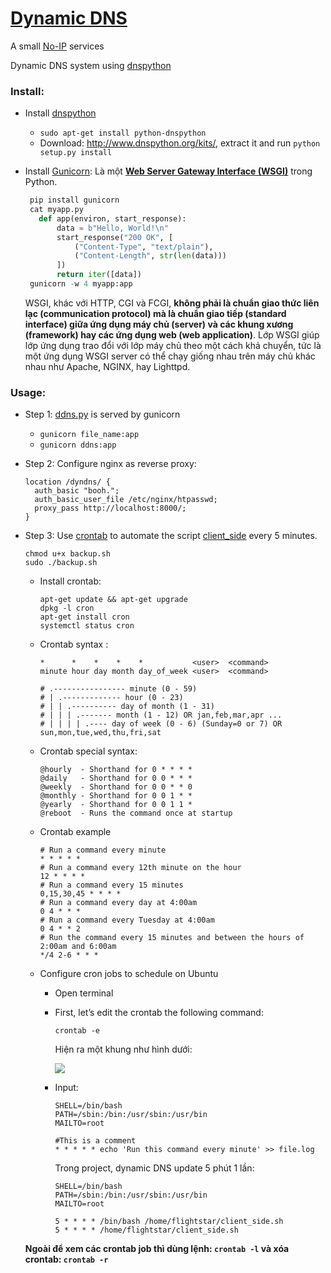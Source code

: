# [Dynamic DNS](https://en.wikipedia.org/wiki/Dynamic_DNS)
A small [No-IP](https://en.wikipedia.org/wiki/No-IP) services

Dynamic DNS system using [dnspython](http://www.dnspython.org/)

### Install: 
+ Install [dnspython](http://www.dnspython.org/)
  + `sudo apt-get install python-dnspython` 
  + Download: http://www.dnspython.org/kits/, extract it and run `python setup.py install`
+ Install [Gunicorn](https://gunicorn.org/): Là một **[Web Server Gateway Interface (WSGI)](https://en.wikipedia.org/wiki/Web_Server_Gateway_Interface)** trong Python. 
 
   ```py
    pip install gunicorn
    cat myapp.py
      def app(environ, start_response):
          data = b"Hello, World!\n"
          start_response("200 OK", [
              ("Content-Type", "text/plain"),
              ("Content-Length", str(len(data)))
          ])
          return iter([data])
    gunicorn -w 4 myapp:app
    ```

  WSGI, khác với HTTP, CGI và FCGI, **không phải là chuẩn giao thức liên lạc (communication protocol) mà là chuẩn giao tiếp (standard interface) giữa ứng dụng máy chủ (server) và các khung xương (framework) hay các ứng dụng web (web application)**. Lớp WSGI giúp lớp ứng dụng trao đổi với lớp máy chủ theo một cách khả chuyển, tức là một ứng dụng WSGI server có thể chạy giống nhau trên máy chủ khác nhau như Apache, NGINX, hay Lighttpd.
### Usage:
+ Step 1: [ddns.py](/ddns.py) is served by gunicorn
  + `gunicorn file_name:app`
  + `gunicorn ddns:app`
+ Step 2: Configure nginx as reverse proxy:
  
  ```
  location /dyndns/ {
    auth_basic "booh.";
    auth_basic_user_file /etc/nginx/htpasswd;
    proxy_pass http://localhost:8000/;
  }
  ```
+ Step 3: Use [crontab](https://en.wikipedia.org/wiki/Cron) to automate the script [client_side](/client_side.sh) every 5 minutes.

  ```
  chmod u+x backup.sh
  sudo ./backup.sh
  ```
  
  + Install crontab: 
  
    ```
    apt-get update && apt-get upgrade
    dpkg -l cron
    apt-get install cron
    systemctl status cron
    ```
  
  + Crontab syntax : 
  
    ```
    *      *    *    *    *           <user>  <command>
    minute hour day month day_of_week <user>  <command>
    
    # .---------------- minute (0 - 59)
    # | .------------- hour (0 - 23)
    # | | .---------- day of month (1 - 31)
    # | | | .------- month (1 - 12) OR jan,feb,mar,apr ...
    # | | | | .---- day of week (0 - 6) (Sunday=0 or 7) OR sun,mon,tue,wed,thu,fri,sat

    ```
  + Crontab special syntax:
    
    ```
    @hourly  - Shorthand for 0 * * * *
    @daily   - Shorthand for 0 0 * * *
    @weekly  - Shorthand for 0 0 * * 0
    @monthly - Shorthand for 0 0 1 * *
    @yearly  - Shorthand for 0 0 1 1 *
    @reboot  - Runs the command once at startup
    ```
    
  + Crontab example
    
    ```
    # Run a command every minute
    * * * * * 
    # Run a command every 12th minute on the hour
    12 * * * *
    # Run a command every 15 minutes
    0,15,30,45 * * * *
    # Run a command every day at 4:00am
    0 4 * * *
    # Run a command every Tuesday at 4:00am
    0 4 * * 2
    # Run the command every 15 minutes and between the hours of 2:00am and 6:00am
    */4 2-6 * * *

    ```
  + Configure cron jobs to schedule on Ubuntu
    + Open terminal 
    + First, let’s edit the crontab the following command:  
      
      ```
      crontab -e
      ```
      
      Hiện ra một khung như hình dưới:
      
      ![](https://lh3.googleusercontent.com/9o4Ldu3KpSWw8e6QiCjwZY9SrGE2CcPziWGU6mmB53cMXnBBi2qA7MTTBS8gXNS1tq3DQ9pGSAsFLl0PeHtZPzVctauqfqQg5AyFCh394BypQW4288hG4wy6NWEQCJYzEP4gK5mwbj0aWXemmftBRZfR-oRTbPX-tspIN6CWo7sTlp6scp76HQhbQcunoWkYx8gq5n6srx4nN-nT7Har8vfyWT7sQF15TtrzJXsv0EmY0Yw1P0T8Ge-vQneifLkSZPld3g53Byu05NgVquFSJ-yXvTCPxxdl-G92diB-ZqTFYmhMlNtmVdPEz3ytTj8FvdDdIFGu6wDvsZzQrXu60pi2vaNoQ-juHAkqXZ_QdoJbafxTTsKR00i34ATgMOKPui8BURznpZQOKMd00n3JW-CPACTQ16RhwrhBr_nnLEvw4x9EofMucngLqN7cUxdE3ppQl0zrHUDjTWaMeKOZceYUmtHrnoU6e1ofTC-7GhbF6PgksKZ1-cj0a1FXMnYOhs9zQDhM9BW1dUbI1C8epq0uo_kSVS_cCy3W2eUxR61I5p0C0CQ5Kt8tbgikuDaEabCzXwh_E7G1pW9_VXC4RiObY5LMajCjAOsx-5G-2yu6ZY3ifWDkHulKYA5etMLIAvUZ4TPtZ2YBz7xKWIqNQpRVSJCNV8M-jgZ7nYSMuKeb0Svy9gRIFg-wcY08TuJ61w3eE-LBrDE7YIFXHA=w565-h389-no)
    + Input:
      
      ```
      SHELL=/bin/bash
      PATH=/sbin:/bin:/usr/sbin:/usr/bin
      MAILTO=root
      
      #This is a comment
      * * * * * echo 'Run this command every minute' >> file.log
      ```
      
      Trong project, dynamic DNS update 5 phút 1 lần:
      
      ```
      SHELL=/bin/bash
      PATH=/sbin:/bin:/usr/sbin:/usr/bin
      MAILTO=root
      
      5 * * * * /bin/bash /home/flightstar/client_side.sh
      5 * * * * /home/flightstar/client_side.sh
      ```
      
  **Ngoài để xem các crontab job thì dùng lệnh: `crontab -l` và xóa crontab: `crontab -r`**

